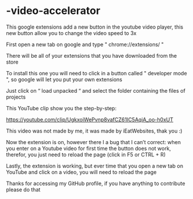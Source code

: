 # -video-accelerator

This google extensions add a new button in the youtube video player, this new button allow you to change the video speed to 3x 

First open a new tab on google and type " chrome://extensions/ "

There will be all of your extensions that you have downloaded from the store

To install this one you will need to click in a button called " developer mode ", so google will let you put your own extensions

Just click on  “ load unpacked “ and select the folder containing the files of projects

This YouTube clip show you the step-by-step:

https://youtube.com/clip/UgkxoiWePvnp8vafCZ61IC5AqiA_oo-h0xUT

This video was not made by me, it was made by iEatWebsites, thak you  :)

Now the extension is on, however there I a bug that I can’t correct: when you enter on a Youtube video for first time the button does not work, therefor, you just need to reload the page (click in F5 or CTRL + R) 

Lastly, the extension is working, but ever time that you open a new tab on YouTube and click on a video, you will need to reload the page


Thanks for accessing my GitHub profile, if you have anything to contribute please do that
